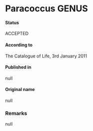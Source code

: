 # Paracoccus GENUS

#### Status
ACCEPTED

#### According to
The Catalogue of Life, 3rd January 2011

#### Published in
null

#### Original name
null

### Remarks
null